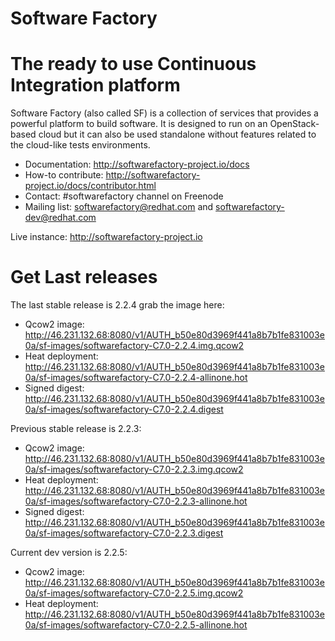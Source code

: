 Software Factory
================

# The ready to use Continuous Integration platform

Software Factory (also called SF) is a collection of services that provides
a powerful platform to build software. It is designed to
run on an OpenStack-based cloud but it can also be used standalone
without features related to the cloud-like tests environments.

* Documentation: http://softwarefactory-project.io/docs
* How-to contribute: http://softwarefactory-project.io/docs/contributor.html
* Contact: #softwarefactory channel on Freenode
* Mailing list: softwarefactory@redhat.com and softwarefactory-dev@redhat.com

Live instance: http://softwarefactory-project.io

# Get Last releases

The last stable release is 2.2.4 grab the image here:

* Qcow2 image: http://46.231.132.68:8080/v1/AUTH_b50e80d3969f441a8b7b1fe831003e0a/sf-images/softwarefactory-C7.0-2.2.4.img.qcow2
* Heat deployment: http://46.231.132.68:8080/v1/AUTH_b50e80d3969f441a8b7b1fe831003e0a/sf-images/softwarefactory-C7.0-2.2.4-allinone.hot
* Signed digest: http://46.231.132.68:8080/v1/AUTH_b50e80d3969f441a8b7b1fe831003e0a/sf-images/softwarefactory-C7.0-2.2.4.digest

Previous stable release is 2.2.3:

* Qcow2 image: http://46.231.132.68:8080/v1/AUTH_b50e80d3969f441a8b7b1fe831003e0a/sf-images/softwarefactory-C7.0-2.2.3.img.qcow2
* Heat deployment: http://46.231.132.68:8080/v1/AUTH_b50e80d3969f441a8b7b1fe831003e0a/sf-images/softwarefactory-C7.0-2.2.3-allinone.hot
* Signed digest: http://46.231.132.68:8080/v1/AUTH_b50e80d3969f441a8b7b1fe831003e0a/sf-images/softwarefactory-C7.0-2.2.3.digest

Current dev version is 2.2.5:

* Qcow2 image: http://46.231.132.68:8080/v1/AUTH_b50e80d3969f441a8b7b1fe831003e0a/sf-images/softwarefactory-C7.0-2.2.5.img.qcow2
* Heat deployment: http://46.231.132.68:8080/v1/AUTH_b50e80d3969f441a8b7b1fe831003e0a/sf-images/softwarefactory-C7.0-2.2.5-allinone.hot
